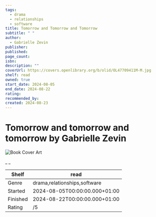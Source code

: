 ```yaml
---
tags:
  - drama
  - relationships
  - software
title: Tomorrow and Tomorrow and Tomorrow
subtitle: " "
author:
  - Gabrielle Zevin
publisher:
published:
page_count:
isbn:
description: ""
coverUrl: https://covers.openlibrary.org/b/olid/OL47709411M-M.jpg
shelf: read
owned: true
start_date: 2024-08-05
end_date: 2024-08-22
rating:
recommended_by:
created: 2024-08-23
---
```


# Tomorrow and tomorrow and tomorrow by Gabrielle Zevin

![Book Cover Art](https://covers.openlibrary.org/b/olid/OL47709411M-M.jpg)

_ _

| Shelf | read |
| --- | --- |
| Genre | drama,relationships,software |
| Started | 2024-08-05T00:00:00.000+01:00 |
| Finished | 2024-08-22T00:00:00.000+01:00 |
| Rating | /5 |

